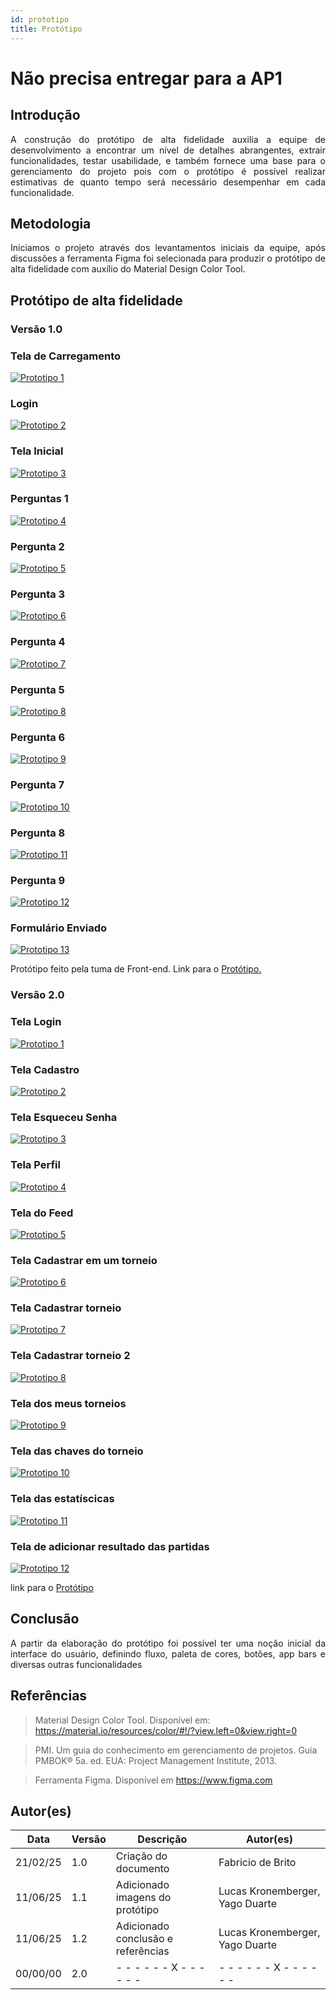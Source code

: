 ```yaml
---
id: prototipo
title: Protótipo
---
```


# Não precisa entregar para a AP1
## Introdução
 
<p align = "justify">
A construção do protótipo de alta fidelidade auxilia a equipe de desenvolvimento a encontrar um nível de detalhes abrangentes, extrair funcionalidades, testar usabilidade, e também fornece uma base para o gerenciamento do projeto pois com o protótipo é possível realizar estimativas de quanto tempo será necessário desempenhar em cada funcionalidade.
</p>
 
## Metodologia
 
<p align = "justify">
Iniciamos o projeto através dos levantamentos iniciais da equipe, após discussões a ferramenta Figma foi selecionada para produzir o protótipo de alta fidelidade com auxílio do Material Design Color Tool.
</p>
 
## Protótipo de alta fidelidade
 
### Versão 1.0
 
### Tela de Carregamento
[![Prototipo 1](../assets/Protótipo/tela_carregamento.png)](../assets/Protótipo/carregamento.png)
### Login
 
[![Prototipo 2](../assets/Protótipo/login.png)](../assets/Protótipo/login.png)
 
### Tela Inicial
 
[![Prototipo 3](../assets/Protótipo/tela_inicial.png)](../assets/Protótipo/tela_inicial.png)
 
### Perguntas 1
 
[![Prototipo 4](../assets/Protótipo/pergunta_1.png)](../assets/Protótipo/pergunta_1.png)
 
### Pergunta 2
[![Prototipo 5](../assets/Protótipo/pergunta_2.png)](../assets/Protótipo/pergunta_2.png)
 
### Pergunta 3
[![Prototipo 6](../assets/Protótipo/pergunta_3.png)](../assets/Protótipo/pergunta_3.png)
 
### Pergunta 4
[![Prototipo 7](../assets/Protótipo/pergunta_4.png)](../assets/Protótipo/pergunta_4.png)
 
### Pergunta 5
[![Prototipo 8](../assets/Protótipo/pergunta_5.png)](../assets/Protótipo/pergunta_5.png)
 
### Pergunta 6
 
[![Prototipo 9](../assets/Protótipo/pergunta_6.png)](../assets/Protótipo/pergunta_6.png)
 
### Pergunta 7
[![Prototipo 10](../assets/Protótipo/pergunta_7.png)](../assets/Protótipo/pergunta_7.png)
 
### Pergunta 8
[![Prototipo 11](../assets/Protótipo/pergunta_8.png)](../assets/Protótipo/pergunta_8.png)
 
### Pergunta 9
[![Prototipo 12](../assets/Protótipo/pergunta_9.png)](../assets/Protótipo/pergunta_9.png)
 
### Formulário Enviado
[![Prototipo 13](../assets/prototipo/formulario_enviado.png)](../assets/prototipo/formulario_enviado.png)

<p align = "justify">
Protótipo feito pela tuma de Front-end. Link para o <a href="https://www.figma.com/design/cX8mG3fK90aDRvKdE1PcjB/AMIP?node-id=0-1&p=f">Protótipo.</a>
</p>
 
### Versão 2.0

### Tela Login
[![Prototipo 1](../assets/prototipo/tela_de_login.png)](../assets/prototipo/tela_de_login.png)

### Tela Cadastro 
 
[![Prototipo 2](../assets/prototipo/registrar.png)](../assets/prototipo/registrar.png)

### Tela Esqueceu Senha
 
[![Prototipo 3](../assets/prototipo/esqueceu_a_senha.png)](../assets/prototipo/esqueceu_a_senha.png)

### Tela Perfil
[![Prototipo 4](../assets/prototipo/editar_perfil.png)](../assets/prototipo/editar_perfil.png)

### Tela do Feed
[![Prototipo 5](../assets/prototipo/feed.png)](../assets/prototipo/feed.png)

### Tela Cadastrar em um torneio
[![Prototipo 6](../assets/prototipo/cadastrar_no_torneio.png)](../assets/prototipo/cadastrar_no_torneio.png)

### Tela Cadastrar torneio
[![Prototipo 7](../assets/prototipo/cadastrar_torneio.png)](../assets/prototipo/cadastrar_torneio.png)

### Tela Cadastrar torneio 2
[![Prototipo 8](../assets/prototipo/cadastrar_torneio_2.png)](../assets/prototipo/cadastrar_torneio_2.png)

### Tela dos meus torneios
[![Prototipo 9](../assets/prototipo/meus_torneios.png)](../assets/prototipo/meus_torneios.png)

### Tela das chaves do torneio
[![Prototipo 10](../assets/prototipo/ver_torneio.png)](../assets/prototipo/ver_torneio.png)

### Tela das estatíscicas
[![Prototipo 11](../assets/prototipo/ver_estatisticas.png)](../assets/prototipo/ver_estatisticas.png)

### Tela de adicionar resultado das partidas
[![Prototipo 12](../assets/prototipo/adicionar_resultado_da_partida.png)](../assets/prototipo/adicionar_resultado_da_partida.png)

link para o <a href="https://www.figma.com/design/cX8mG3fK90aDRvKdE1PcjB/AMIP?node-id=0-1&p=f">Protótipo</a>
 
## Conclusão
 
<p align = "justify">
A partir da elaboração do protótipo foi possível ter uma noção inicial da interface do usuário, definindo fluxo, paleta de cores, botões, app bars e diversas outras funcionalidades
</p>
 
## Referências
 
> Material Design Color Tool. Disponível em:  https://material.io/resources/color/#!/?view.left=0&view.right=0
 
> PMI. Um guia do conhecimento em gerenciamento de projetos. Guia PMBOK® 5a. ed. EUA: Project Management Institute, 2013.
 
> Ferramenta Figma. Disponível em https://www.figma.com
 
## Autor(es)
 
| Data | Versão | Descrição | Autor(es) |
| -- | -- | -- | -- |
| 21/02/25 | 1.0 | Criação do documento | Fabricio de Brito |
| 11/06/25 | 1.1 | Adicionado imagens do protótipo | Lucas Kronemberger, Yago Duarte  |
| 11/06/25 | 1.2 | Adicionado conclusão e referências | Lucas Kronemberger, Yago Duarte |
| 00/00/00 | 2.0 | - - - - - - X - - - - - - | - - - - - - X - - - - - - |
